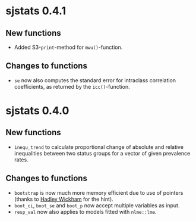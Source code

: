 # sjstats 0.4.1

## New functions

* Added S3-`print`-method for `mwu()`-function.

## Changes to functions

* `se` now also computes the standard error for intraclass correlation coefficients, as returned by the `icc()`-function.

# sjstats 0.4.0

## New functions
* `inequ_trend` to calculate proportional change of absolute and relative inequalities between two status groups for a vector of given prevalence rates.


## Changes to functions

* `bootstrap` is now much more memory efficient due to use of pointers (thanks to [Hadley Wickham](https://twitter.com/hadleywickham) for the hint).
* `boot_ci`, `boot_se` and `boot_p` now accept multiple variables as input.
* `resp_val` now also applies to models fitted with `nlme::lme`.
